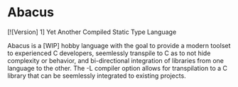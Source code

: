 # Abacus
[![Version] 1]
Yet Another Compiled Static Type Language

Abacus is a [WIP] hobby language with the goal to provide a modern toolset to experienced C developers, seemlessly transpile to C as to not hide complexity or behavior, and bi-directional integration of libraries from one language to the other. The -L compiler option allows for transpilation to a C library that can be seemlessly integrated to existing projects.


